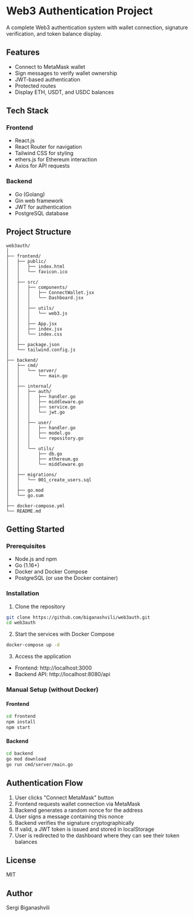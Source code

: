 # Web3 Authentication Project

A complete Web3 authentication system with wallet connection, signature verification, and token balance display.

## Features

- Connect to MetaMask wallet
- Sign messages to verify wallet ownership
- JWT-based authentication
- Protected routes
- Display ETH, USDT, and USDC balances

## Tech Stack

### Frontend
- React.js
- React Router for navigation
- Tailwind CSS for styling
- ethers.js for Ethereum interaction
- Axios for API requests

### Backend
- Go (Golang)
- Gin web framework
- JWT for authentication
- PostgreSQL database

## Project Structure

```
web3auth/
│
├── frontend/
│   ├── public/
│   │   ├── index.html
│   │   └── favicon.ico
│   │
│   ├── src/
│   │   ├── components/
│   │   │   ├── ConnectWallet.jsx
│   │   │   └── Dashboard.jsx
│   │   │
│   │   ├── utils/
│   │   │   └── web3.js
│   │   │
│   │   ├── App.jsx
│   │   ├── index.jsx
│   │   └── index.css
│   │
│   ├── package.json
│   └── tailwind.config.js
│
├── backend/
│   ├── cmd/
│   │   └── server/
│   │       └── main.go
│   │
│   ├── internal/
│   │   ├── auth/
│   │   │   ├── handler.go
│   │   │   ├── middleware.go
│   │   │   ├── service.go
│   │   │   └── jwt.go
│   │   │
│   │   ├── user/
│   │   │   ├── handler.go
│   │   │   ├── model.go
│   │   │   └── repository.go
│   │   │
│   │   └── utils/
│   │       ├── db.go
│   │       ├── ethereum.go
│   │       └── middleware.go
│   │
│   ├── migrations/
│   │   └── 001_create_users.sql
│   │
│   ├── go.mod
│   └── go.sum
│
├── docker-compose.yml
└── README.md
```

## Getting Started

### Prerequisites
- Node.js and npm
- Go (1.16+)
- Docker and Docker Compose
- PostgreSQL (or use the Docker container)

### Installation

1. Clone the repository
```bash
git clone https://github.com/biganashvili/web3auth.git
cd web3auth
```

2. Start the services with Docker Compose
```bash
docker-compose up -d
```

3. Access the application
- Frontend: http://localhost:3000
- Backend API: http://localhost:8080/api

### Manual Setup (without Docker)

#### Frontend
```bash
cd frontend
npm install
npm start
```

#### Backend
```bash
cd backend
go mod download
go run cmd/server/main.go
```

## Authentication Flow

1. User clicks "Connect MetaMask" button
2. Frontend requests wallet connection via MetaMask
3. Backend generates a random nonce for the address
4. User signs a message containing this nonce
5. Backend verifies the signature cryptographically
6. If valid, a JWT token is issued and stored in localStorage
7. User is redirected to the dashboard where they can see their token balances

## License
MIT

## Author
Sergi Biganashvili